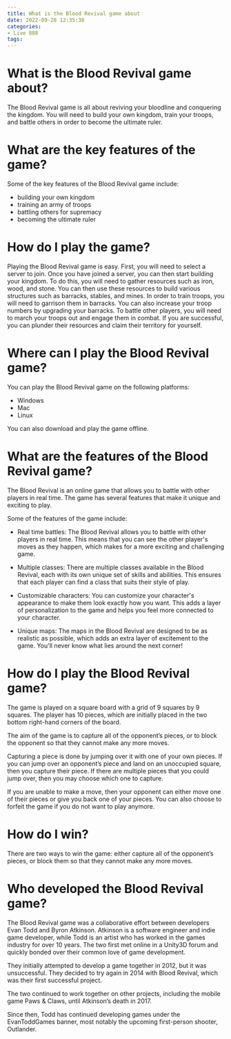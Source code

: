 ```yaml
---
title: What is the Blood Revival game about
date: 2022-09-28 12:35:38
categories:
- Live 888
tags:
---
```



#  What is the Blood Revival game about?

The Blood Revival game is all about reviving your bloodline and conquering the kingdom. You will need to build your own kingdom, train your troops, and battle others in order to become the ultimate ruler.

# What are the key features of the game?

Some of the key features of the Blood Revival game include:

- building your own kingdom
- training an army of troops
- battling others for supremacy
- becoming the ultimate ruler

# How do I play the game?

Playing the Blood Revival game is easy. First, you will need to select a server to join. Once you have joined a server, you can then start building your kingdom. To do this, you will need to gather resources such as iron, wood, and stone. You can then use these resources to build various structures such as barracks, stables, and mines. In order to train troops, you will need to garrison them in barracks. You can also increase your troop numbers by upgrading your barracks. To battle other players, you will need to march your troops out and engage them in combat. If you are successful, you can plunder their resources and claim their territory for yourself.

#  Where can I play the Blood Revival game?

You can play the Blood Revival game on the following platforms:

* Windows
 * Mac
 * Linux

You can also download and play the game offline.

#  What are the features of the Blood Revival game?

The Blood Revival is an online game that allows you to battle with other players in real time. The game has several features that make it unique and exciting to play.

Some of the features of the game include:

- Real time battles: The Blood Revival allows you to battle with other players in real time. This means that you can see the other player's moves as they happen, which makes for a more exciting and challenging game.

- Multiple classes: There are multiple classes available in the Blood Revival, each with its own unique set of skills and abilities. This ensures that each player can find a class that suits their style of play.

- Customizable characters: You can customize your character's appearance to make them look exactly how you want. This adds a layer of personalization to the game and helps you feel more connected to your character.

- Unique maps: The maps in the Blood Revival are designed to be as realistic as possible, which adds an extra layer of excitement to the game. You'll never know what lies around the next corner!

#  How do I play the Blood Revival game?

The game is played on a square board with a grid of 9 squares by 9 squares. The player has 10 pieces, which are initially placed in the two bottom right-hand corners of the board.

The aim of the game is to capture all of the opponent’s pieces, or to block the opponent so that they cannot make any more moves.

Capturing a piece is done by jumping over it with one of your own pieces. If you can jump over an opponent’s piece and land on an unoccupied square, then you capture their piece. If there are multiple pieces that you could jump over, then you may choose which one to capture.

If you are unable to make a move, then your opponent can either move one of their pieces or give you back one of your pieces. You can also choose to forfeit the game if you do not want to play anymore.

# How do I win?

There are two ways to win the game: either capture all of the opponent’s pieces, or block them so that they cannot make any more moves.

#  Who developed the Blood Revival game?

The Blood Revival game was a collaborative effort between developers Evan Todd and Byron Atkinson. Atkinson is a software engineer and indie game developer, while Todd is an artist who has worked in the games industry for over 10 years. The two first met online in a Unity3D forum and quickly bonded over their common love of game development.

They initially attempted to develop a game together in 2012, but it was unsuccessful. They decided to try again in 2014 with Blood Revival, which was their first successful project.

The two continued to work together on other projects, including the mobile game Paws & Claws, until Atkinson’s death in 2017.

Since then, Todd has continued developing games under the EvanToddGames banner, most notably the upcoming first-person shooter, Outlander.
